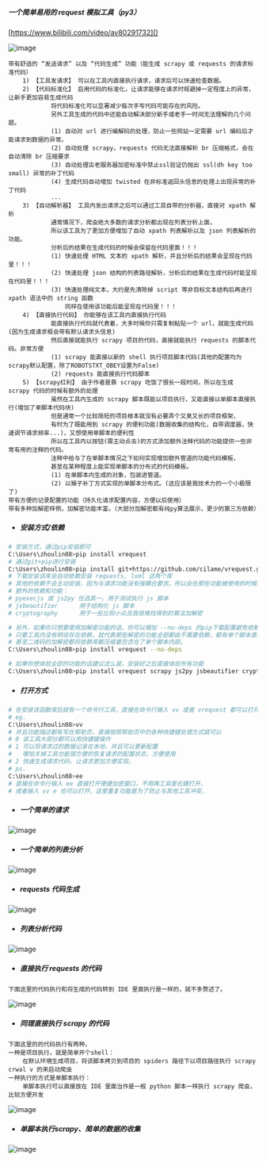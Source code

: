 
##### 一个简单易用的 request 模拟工具（py3）


[https://www.bilibili.com/video/av80291732]()


![image](https://raw.githubusercontent.com/cilame/vrequest/master/test/show.png)

```
带有舒适的 “发送请求” 以及 “代码生成” 功能（能生成 scrapy 或 requests 的请求标准代码）
    1) 【工具发请求】 可以在工具内直接执行请求，请求后可以快速检查数据。
    2) 【代码标准化】 启用代码的标准化，让请求能够在请求时规避掉一定程度上的异常，让新手更加容易生成代码
            将代码标准化可以显著减少每次手写代码可能存在的风险。
            另外工具生成的代码中还能自动解决部分新手或老手一时间无法理解的几个问题。
            (1) 自动对 url 进行编解码的处理，防止一些网站一定需要 url 编码后才能请求到数据的异常。
            (2) 自动处理 scrapy，requests 代码无法直接解析 br 压缩格式，会在自动清除 br 压缩要求
            (3) 自动处理古老服务器加密标准中禁止ssl验证仍抛出 ssl(dh key too small) 异常的补丁代码
            (4) 生成代码自动增加 twisted 在非标准返回头信息的处理上出现异常的补丁代码
            ...
    3) 【自动解析器】 工具内发出请求之后可以通过工具自带的分析器，直接对 xpath 解析
            通常情况下，爬虫绝大多数的请求分析都出现在列表分析上面，
            所以该工具为了更加方便增加了自动 xpath 列表解析以及 json 列表解析的功能。
            分析后的结果在生成代码的时候会保留在代码里面！！！
            (1) 快速处理 HTML 文本的 xpath 解析，并且分析后的结果会呈现在代码里！！！
            (2) 快速处理 json 结构的列表路径解析，分析后的结果在生成代码时能呈现在代码里！！！
            (3) 快速处理纯文本，大约是先清除掉 script 等非目标文本结构后再进行 xpath 语法中的 string 函数
                同样在使用该功能后能呈现在代码里！！！
    4) 【直接执行代码】 你能够在该工具内直接执行代码
            能直接执行代码就代表着，大多时候你只需复制粘贴一个 url，就能生成代码(因为生成请求框会带有默认请求头信息)
            然后直接就能执行 scrapy 项目的代码，直接就能执行 requests 的脚本代码。非常方便
            (1) scrapy 能直接以新的 shell 执行项目脚本代码(其他的配置均为scrapy默认配置，除了ROBOTSTXT_OBEY设置为False)
            (2) requests 能直接执行代码脚本
    5) 【scrapy红利】 由于作者是靠 scrapy 吃饭了很长一段时间，所以在生成 scrapy 代码的时候有额外的处理
            虽然在工具内生成的 scrapy 脚本既能以项目执行，又能直接以单脚本直接执行(增加了单脚本代码块)
            但是通常一个比较简短的项目根本就没有必要弄个又臭又长的项目框架，
            有时为了既能用到 scrapy 的便利功能(数据收集的结构化，自带调度器，快速调节请求频率...)，又想使用单脚本的便利性
            所以在工具内以按钮(需主动点击)的方式添加额外注释代码的功能提供一些非常有用的注释的代码。
            注释中给与了在单脚本情况之下如何实现增加额外管道的功能代码模板，
            甚至在某种程度上能实现单脚本的分布式的代码模板。
            (1) 在单脚本内生成的对象，包装进管道。
            (2) 以猴子补丁方式实现的单脚本分布式。(这应该是我技术力的一个小极限了)
带有方便的记录配置的功能（持久化请求配置内容，方便以后使用）
带有多种加解密样例，加解密功能丰富。（大部分加解密都有纯py算法展示，更少的第三方依赖）
```

- ##### 安装方式/依赖

```bash
# 安装方式，通过pip安装即可
C:\Users\zhoulin08>pip install vrequest
# 通过git+pip进行安装
C:\Users\zhoulin08>pip install git+https://github.com/cilame/vrequest.git
# 下载安装该库会自动依赖安装 requests, lxml 这两个库
# 其他的依赖不会主动安装，因为与请求功能没有强耦合要求。所以会在那些功能被使用的时候提示没有该库
# 额外的依赖和功能：
# pyexecjs 或 js2py 任选其一，用于测试执行 js 脚本
# jsbeautifier      用于结构化 js 脚本
# cryptography      用于一些比较小众且我很难找得到的算法加解密

# 另外，如果你只想要使用加解密功能的话，你可以增加 --no-deps 的pip下载配置避免依赖下载，因为加解密部分的功能，
# 只要工具内没有明说存在依赖，就代表那些解密的功能全部都由不需要依赖，都有单个脚本直接实现。
# 甚至二维码的加解密都将依赖库都压缩着包含在了单个脚本内部。
C:\Users\zhoulin08>pip install vrequest --no-deps

# 如果你想体验全部的功能的话建议这么装，安装好之后直接体验所有功能
C:\Users\zhoulin08>pip install vrequest scrapy js2py jsbeautifier cryptography
```

- ##### 打开方式

```bash
# 在安装该函数库后就有一个命令行工具，直接在命令行输入 vv 或者 vrequest 都可以打开该GUI工具
# eg.
C:\Users\zhoulin08>vv
# 并且功能描述都有写在帮助页，直接按照帮助页中的各种快捷键处理方式就可以
# 0 该工具大部分都可以用快捷键操作
# 1 可以将请求过的数据记录在本地，并且可以更新配置
#   哪怕关掉工具也能很方便的恢复请求的配置状态，方便使用
# 2 快速生成请求代码，让请求更加方便实现。
# ps.
C:\Users\zhoulin08>ee
# 直接在命令行输入 ee 直接打开便捷加密窗口，不用再工具里右键打开，
# 或者输入 vv e 也可以打开，这里重复功能是为了防止与其他工具冲突，
```

- ##### 一个简单的请求

![image](https://raw.githubusercontent.com/cilame/vrequest/master/test/show2.png)

- ##### 一个简单的列表分析

![image](https://raw.githubusercontent.com/cilame/vrequest/master/test/show3.png)

- ##### requests 代码生成

![image](https://raw.githubusercontent.com/cilame/vrequest/master/test/show4.png)

- ##### 列表分析代码

![image](https://raw.githubusercontent.com/cilame/vrequest/master/test/show5.png)

- ##### 直接执行 requests 的代码
```
下面这里的代码执行和将生成的代码转到 IDE 里面执行是一样的，就不多赘述了。
```

![image](https://raw.githubusercontent.com/cilame/vrequest/master/test/show6.png)

- ##### 同理直接执行 scrapy 的代码
```
下面这里的的代码执行有两种，
一种是项目执行，就是简单开个shell：
    在默认环境生成项目，将该脚本拷贝到项目的 spiders 路径下以项目路径执行 scrapy crwal v 的来启动爬虫
一种执行的方式是单脚本执行：
    单脚本执行可以直接放在 IDE 里面当作是一般 python 脚本一样执行 scrapy 爬虫，比较方便开发
```

![image](https://raw.githubusercontent.com/cilame/vrequest/master/test/show7.png)

- ##### 单脚本执行scrapy、简单的数据的收集

![image](https://raw.githubusercontent.com/cilame/vrequest/master/test/show8.png)